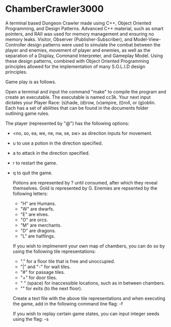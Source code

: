 # ChamberCrawler3000

A terminal based Dungeon Crawler made using C++, Object Oriented Programming, and Design Patterns. Advanced C++ material, such as smart pointers, and RAII was used for memory management and ensuring no memory leaks. Visitor, Observer (Publisher-Subscriber), and Model-View-Controller design patterns were used to simulate the combat between the player and enemies, movement of player and enemies, as well as the separation of a Display, Command Interpreter, and Gameplay Model. Using these design patterns, combined with Object Oriented Programming principles allowed for the implementation of many S.O.L.I.D design principles.

Game play is as follows.

Open a terminal and input the command "make" to compile the program and create an executable. The executable is named cc3k.
Your next input dictates your Player Race: (s)hade, (d)row, (v)ampire, (t)roll, or (g)oblin. Each has a set of abilities that can be found in the documents folder outlining game rules.

The player (represented by "@") has the following options:

- <no, so, ea, we, ne, nw, se, sw> as direction inputs for movement.
- u <direction> to use a potion in the direction specified.
- a <direction> to attack in the direction specified.
- r to restart the game.
- q to quit the game.
  
  Potions are represented by ? until consumed, after which they reveal themselves. Gold is represented by G. Enemies are repsented by the following letters:
  - "H" are Humans.
  - "W" are dwarfs.
  - "E" are elves.
  - "O" are orcs.
  - "M" are merchants.
  - "D" are dragons.
  - "L" are halflings.
  
  
  If you wish to implmenent your own map of chambers, you can do so by using the following tile representations:
  - "." for a floor tile that is free and unoccupied.
  - "|" and "-" for wall tiles.
  - "#" for passage tiles.
  - "+" for door tiles.
  - " " (space) for inaccessible locations, such as in between chambers.
  - "\" for exits (to the next floor).
  
  Create a text file with the above tile representations and when executing the game, add in the following command line flag: -f <File>
  
  If you wish to replay certain game states, you can input integer seeds using the flag: -s <Integer>

